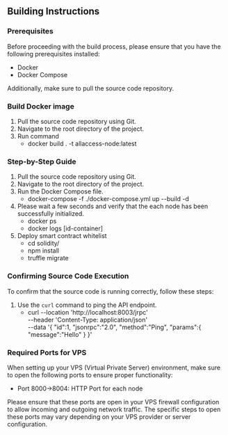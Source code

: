 ## Building Instructions

### Prerequisites
Before proceeding with the build process, please ensure that you have the following prerequisites installed:
- Docker
- Docker Compose

Additionally, make sure to pull the source code repository.

### Build Docker image
1. Pull the source code repository using Git.
2. Navigate to the root directory of the project.
3. Run command
    - docker build . -t allaccess-node:latest

### Step-by-Step Guide
1. Pull the source code repository using Git.
2. Navigate to the root directory of the project.
3. Run the Docker Compose file.
    - docker-compose -f ./docker-compose.yml up --build -d
4. Please wait a few seconds and verify that the each node has been successfully initialized. 
    - docker ps
    - docker logs [id-container]
5. Deploy smart contract whitelist
    - cd solidity/
    - npm install
    - truffle migrate

### Confirming Source Code Execution
To confirm that the source code is running correctly, follow these steps:

1. Use the `curl` command to ping the API endpoint.
    - curl --location 'http://localhost:8003/jrpc' \
    --header 'Content-Type: application/json' \
    --data '{
        "id":1, "jsonrpc":"2.0",
        "method":"Ping",
        "params":{
            "message":"Hello"
        }
    }'

### Required Ports for VPS

When setting up your VPS (Virtual Private Server) environment, make sure to open the following ports to ensure proper functionality:

- Port 8000->8004: HTTP Port for each node

Please ensure that these ports are open in your VPS firewall configuration to allow incoming and outgoing network traffic. The specific steps to open these ports may vary depending on your VPS provider or server configuration.